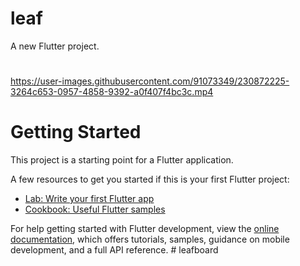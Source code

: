 # leaf

A new Flutter project.

#

https://user-images.githubusercontent.com/91073349/230872225-3264c653-0957-4858-9392-a0f407f4bc3c.mp4

# Getting Started



This project is a starting point for a Flutter application.



A few resources to get you started if this is your first Flutter project:

- [Lab: Write your first Flutter app](https://docs.flutter.dev/get-started/codelab)
- [Cookbook: Useful Flutter samples](https://docs.flutter.dev/cookbook)

For help getting started with Flutter development, view the
[online documentation](https://docs.flutter.dev/), which offers tutorials,
samples, guidance on mobile development, and a full API reference.
#   l e a f b o a r d 
 
 




